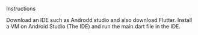 Instructions

Download an IDE such as Androdd studio and also download Flutter. Install a VM on Android Studio (The IDE) and run the main.dart file in the IDE.
